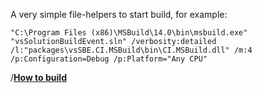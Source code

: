 A very simple file-helpers to start build, for example:

```
"C:\Program Files (x86)\MSBuild\14.0\bin\msbuild.exe" "vsSolutionBuildEvent.sln" /verbosity:detailed /l:"packages\vsSBE.CI.MSBuild\bin\CI.MSBuild.dll" /m:4 /p:Configuration=Debug /p:Platform="Any CPU"
```

/**[How to build](http://vssbe.r-eg.net/doc/Dev/How%20to%20build/)**